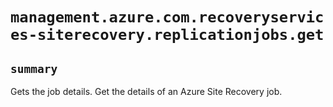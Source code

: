 # `management.azure.com.recoveryservices-siterecovery.replicationjobs.get`

## `summary`
Gets the job details. Get the details of an Azure Site Recovery job.


